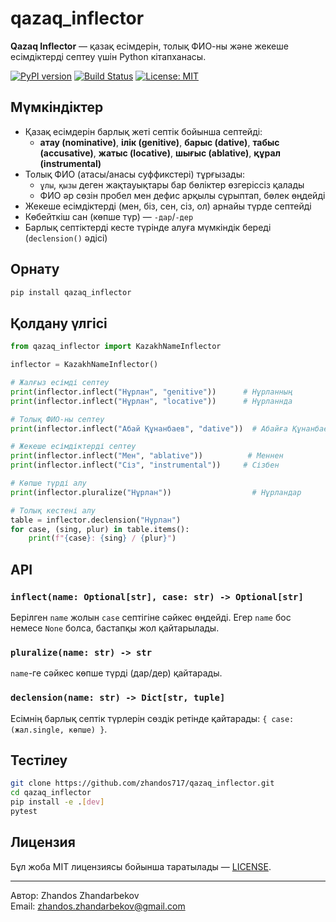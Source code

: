 # qazaq_inflector

**Qazaq Inflector** — қазақ есімдерін, толық ФИО-ны және жекеше есімдіктерді септеу үшін Python кітапханасы.

[![PyPI version](https://img.shields.io/pypi/v/qazaq_inflector.svg)](https://pypi.org/project/qazaq_inflector)
[![Build Status](https://github.com/zhandos717/qazaq_inflector/actions/workflows/python-package.yml/badge.svg)](https://github.com/zhandos717/qazaq_inflector/actions)
[![License: MIT](https://img.shields.io/badge/License-MIT-blue.svg)](LICENSE)

## Мүмкіндіктер

- Қазақ есімдерін барлық жеті септік бойынша септейді:
  - **атау (nominative)**, **ілік (genitive)**, **барыс (dative)**, **табыс (accusative)**, **жатыс (locative)**, **шығыс (ablative)**, **құрал (instrumental)**
- Толық ФИО (атасы/анасы суффикстері) тұрғызады:
  - `ұлы`, `қызы` деген жақтауықтары бар бөліктер өзгеріссіз қалады
  - ФИО әр сөзін пробел мен дефис арқылы сұрыптап, бөлек өңдейді
- Жекеше есімдіктерді (мен, біз, сен, сіз, ол) арнайы түрде септейді
- Көбейткіш сан (көпше түр) — `-дар`/`-дер`
- Барлық септіктерді кесте түрінде алуға мүмкіндік береді (`declension()` әдісі)

## Орнату

```bash
pip install qazaq_inflector
```

## Қолдану үлгісі

```python
from qazaq_inflector import KazakhNameInflector

inflector = KazakhNameInflector()

# Жалғыз есімді септеу
print(inflector.inflect("Нұрлан", "genitive"))      # Нұрланның
print(inflector.inflect("Нұрлан", "locative"))      # Нұрланнда

# Толық ФИО-ны септеу
print(inflector.inflect("Абай Құнанбаев", "dative"))  # Абайға Құнанбаевге

# Жекеше есімдіктерді септеу
print(inflector.inflect("Мен", "ablative"))          # Меннен
print(inflector.inflect("Сіз", "instrumental"))     # Сізбен

# Көпше түрді алу
print(inflector.pluralize("Нұрлан"))                  # Нұрландар

# Толық кестені алу
table = inflector.declension("Нұрлан")
for case, (sing, plur) in table.items():
    print(f"{case}: {sing} / {plur}")
```

## API

### `inflect(name: Optional[str], case: str) -> Optional[str]`
Берілген `name` жолын `case` септігіне сәйкес өңдейді. Егер `name` бос немесе `None` болса, бастапқы жол қайтарылады.

### `pluralize(name: str) -> str`
`name`-ге сәйкес көпше түрді (дар/дер) қайтарады.

### `declension(name: str) -> Dict[str, tuple]`
Есімнің барлық септік түрлерін сөздік ретінде қайтарады: `{ case: (жал.single, көпше) }`.

## Тестілеу

```bash
git clone https://github.com/zhandos717/qazaq_inflector.git
cd qazaq_inflector
pip install -e .[dev]
pytest
```

## Лицензия

Бұл жоба MIT лицензиясы бойынша таратылады — [LICENSE](LICENSE).

---

Автор: Zhandos Zhandarbekov  
Email: zhandos.zhandarbekov@gmail.com

